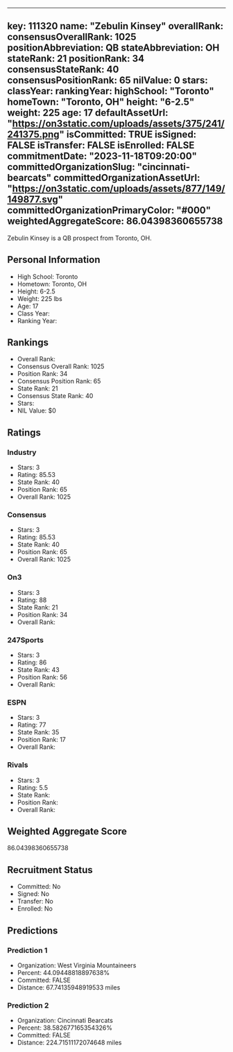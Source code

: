 ---
  key: 111320
  name: "Zebulin Kinsey"
  overallRank: 
  consensusOverallRank: 1025
  positionAbbreviation: QB
  stateAbbreviation: OH
  stateRank: 21
  positionRank: 34
  consensusStateRank: 40
  consensusPositionRank: 65
  nilValue: 0
  stars: 
  classYear: 
  rankingYear: 
  highSchool: "Toronto"
  homeTown: "Toronto, OH"
  height: "6-2.5"
  weight: 225
  age: 17
  defaultAssetUrl: "https://on3static.com/uploads/assets/375/241/241375.png"
  isCommitted: TRUE
  isSigned: FALSE
  isTransfer: FALSE
  isEnrolled: FALSE
  commitmentDate: "2023-11-18T09:20:00"
  committedOrganizationSlug: "cincinnati-bearcats"
  committedOrganizationAssetUrl: "https://on3static.com/uploads/assets/877/149/149877.svg"
  committedOrganizationPrimaryColor: "#000"
  weightedAggregateScore: 86.04398360655738
  ---
  
  Zebulin Kinsey is a QB prospect from Toronto, OH.
  
  ## Personal Information
  - High School: Toronto
  - Hometown: Toronto, OH
  - Height: 6-2.5
  - Weight: 225 lbs
  - Age: 17
  - Class Year: 
  - Ranking Year: 
  
  ## Rankings
  - Overall Rank: 
  - Consensus Overall Rank: 1025
  - Position Rank: 34
  - Consensus Position Rank: 65
  - State Rank: 21
  - Consensus State Rank: 40
  - Stars: 
  - NIL Value: $0
  
  ## Ratings
  
  ### Industry
  - Stars: 3
  - Rating: 85.53
  - State Rank: 40
  - Position Rank: 65
  - Overall Rank: 1025
  
  ### Consensus
  - Stars: 3
  - Rating: 85.53
  - State Rank: 40
  - Position Rank: 65
  - Overall Rank: 1025
  
  ### On3
  - Stars: 3
  - Rating: 88
  - State Rank: 21
  - Position Rank: 34
  - Overall Rank: 
  
  ### 247Sports
  - Stars: 3
  - Rating: 86
  - State Rank: 43
  - Position Rank: 56
  - Overall Rank: 
  
  ### ESPN
  - Stars: 3
  - Rating: 77
  - State Rank: 35
  - Position Rank: 17
  - Overall Rank: 
  
  ### Rivals
  - Stars: 3
  - Rating: 5.5
  - State Rank: 
  - Position Rank: 
  - Overall Rank: 
  
  ## Weighted Aggregate Score
  86.04398360655738
  
  ## Recruitment Status
  - Committed: No
  - Signed: No
  - Transfer: No
  - Enrolled: No
  
  
  
  ## Predictions
  
  ### Prediction 1
  - Organization: West Virginia Mountaineers
  - Percent: 44.09448818897638%
  - Committed: FALSE
  - Distance: 67.74135948919533 miles
  
  ### Prediction 2
  - Organization: Cincinnati Bearcats
  - Percent: 38.582677165354326%
  - Committed: FALSE
  - Distance: 224.71511172074648 miles
  